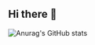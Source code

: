 ## Hi there 👋

![Anurag's GitHub stats](https://github-readme-stats.vercel.app/api?username=s2vngwxx&show_icons=true&theme=radical)
